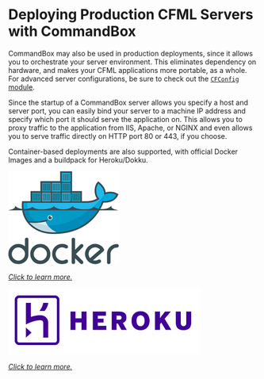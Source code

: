 # Deploying Production CFML Servers with CommandBox

CommandBox may also be used in production deployments, since it allows you to orchestrate your server environment.  This eliminates dependency on hardware, and makes your CFML applications more portable, as a whole.   For advanced server configurations, be sure to check out the [`CFConfig` module](https://cfconfig.ortusbooks.com/).

Since the startup of a CommandBox server allows you specify a host and server port, you can easily bind your server to a machine IP address and specify which port it should serve the application on. This allows you to proxy traffic to the application from IIS, Apache, or NGINX and even allows you to serve traffic directly on HTTP port 80 or 443, if you choose.

Container-based deployments are also supported, with official Docker Images and a buildpack for Heroku/Dokku.




[![Docker Logo](/images/docker.png)](/deploying-commandbox/docker.md)

[_Click to learn more._](/deploying-commandbox/docker.md)



[![Heroku Logo](/images/heroku.png)](/deploying-commandbox/heroku-buildpack.md)

[_Click to learn more._](/deploying-commandbox/heroku-buildpack.md)






